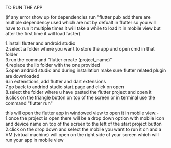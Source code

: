 TO RUN THE APP

(if any error show up for dependencies run "flutter pub add <name of the dependency> there are multiple dependency used which are not by defualt in flutter so you will have to run it multiple times
it will take a while to load it in mobile view but after the first time it will load faster)


1.install flutter and android studio                                                          
2.select a folder where you want to store the app and open cmd in that folder                                      
3.run the command "flutter create (project_name)"                                                    
4.replace the lib folder with the one provided                                                
5.open android studio and during installation make sure flutter related plugin are downloaded                                         
6.in extenstions, add flutter and dart extensions                                         
7.go back to andriod studio start page and click on open                                             
8.select the folder where u have pasted the flutter project and open it                                                
9.click on the triangle button on top of the screen or in terminal use the command "flutter run"

this will open the flutter app in windowed view to open it in mobile view:-                                                
1.once the project is open there will be a drop down option with mobile icon and device name on top of the screen to the left of the start project button                                            
2.click on the drop down and select the mobile you want to run it on and a VM (virtual machine) will open on the right side of your screen which will run your app in mobile view

